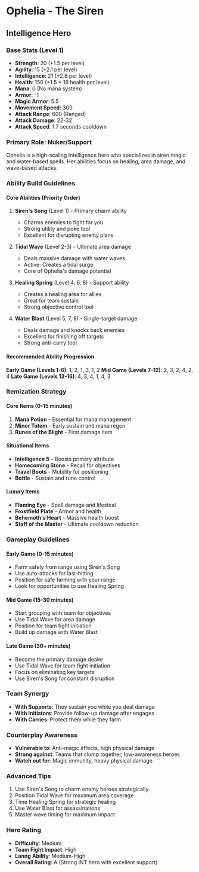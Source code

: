 # Ophelia - The Siren
## Intelligence Hero

### Base Stats (Level 1)
- **Strength**: 20 (+1.5 per level)
- **Agility**: 15 (+2.1 per level)
- **Intelligence**: 21 (+2.8 per level)
- **Health**: 150 (+1.5 * 18 health per level)
- **Mana**: 0 (No mana system)
- **Armor**: -1
- **Magic Armor**: 5.5
- **Movement Speed**: 300
- **Attack Range**: 600 (Ranged)
- **Attack Damage**: 22-32
- **Attack Speed**: 1.7 seconds cooldown

### Primary Role: Nuker/Support
Ophelia is a high-scaling Intelligence hero who specializes in siren magic and water-based spells. Her abilities focus on healing, area damage, and wave-based attacks.

### Ability Build Guidelines

#### Core Abilities (Priority Order)
1. **Siren's Song** (Level 1) - Primary charm ability
   - Charms enemies to fight for you
   - Strong utility and poke tool
   - Excellent for disrupting enemy plans

2. **Tidal Wave** (Level 2-3) - Ultimate area damage
   - Deals massive damage with water waves
   - Active: Creates a tidal surge
   - Core of Ophelia's damage potential

3. **Healing Spring** (Level 4, 6, 8) - Support ability
   - Creates a healing area for allies
   - Great for team sustain
   - Strong objective control tool

4. **Water Blast** (Level 5, 7, 9) - Single-target damage
   - Deals damage and knocks back enemies
   - Excellent for finishing off targets
   - Strong anti-carry tool

#### Recommended Ability Progression
**Early Game (Levels 1-6)**: 1, 2, 1, 3, 1, 2
**Mid Game (Levels 7-12)**: 2, 3, 2, 4, 2, 4
**Late Game (Levels 13-16)**: 4, 3, 4, 1, 4, 3

### Itemization Strategy

#### Core Items (0-15 minutes)
1. **Mana Potion** - Essential for mana management
2. **Minor Totem** - Early sustain and mana regen
3. **Runes of the Blight** - First damage item

#### Situational Items
- **Intelligence 5** - Boosts primary attribute
- **Homecoming Stone** - Recall for objectives
- **Travel Boots** - Mobility for positioning
- **Bottle** - Sustain and rune control

#### Luxury Items
- **Flaming Eye** - Spell damage and lifesteal
- **Frostfield Plate** - Armor and health
- **Behemoth's Heart** - Massive health boost
- **Staff of the Master** - Ultimate cooldown reduction

### Gameplay Guidelines

#### Early Game (0-15 minutes)
- Farm safely from range using Siren's Song
- Use auto-attacks for last-hitting
- Position for safe farming with your range
- Look for opportunities to use Healing Spring

#### Mid Game (15-30 minutes)
- Start grouping with team for objectives
- Use Tidal Wave for area damage
- Position for team fight initiation
- Build up damage with Water Blast

#### Late Game (30+ minutes)
- Become the primary damage dealer
- Use Tidal Wave for team fight initiation
- Focus on eliminating key targets
- Use Siren's Song for constant disruption

### Team Synergy
- **With Supports**: They sustain you while you deal damage
- **With Initiators**: Provide follow-up damage after engages
- **With Carries**: Protect them while they farm

### Counterplay Awareness
- **Vulnerable to**: Anti-magic effects, high physical damage
- **Strong against**: Teams that clump together, low-awareness heroes
- **Watch out for**: Magic immunity, heavy physical damage

### Advanced Tips
1. Use Siren's Song to charm enemy heroes strategically
2. Position Tidal Wave for maximum area coverage
3. Time Healing Spring for strategic healing
4. Use Water Blast for assassinations
5. Master wave timing for maximum impact

### Hero Rating
- **Difficulty**: Medium
- **Team Fight Impact**: High
- **Lanng Ability**: Medium-High
- **Overall Rating**: A (Strong INT hero with excellent support)
